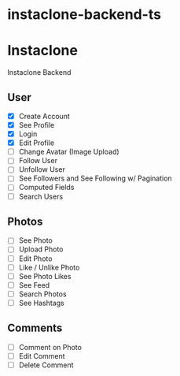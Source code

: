 # instaclone-backend-ts

# Instaclone

Instaclone Backend

## User

-   [x] Create Account
-   [x] See Profile
-   [x] Login
-   [x] Edit Profile
-   [ ] Change Avatar (Image Upload)
-   [ ] Follow User
-   [ ] Unfollow User
-   [ ] See Followers and See Following w/ Pagination
-   [ ] Computed Fields
-   [ ] Search Users

## Photos

-   [ ] See Photo
-   [ ] Upload Photo
-   [ ] Edit Photo
-   [ ] Like / Unlike Photo
-   [ ] See Photo Likes
-   [ ] See Feed
-   [ ] Search Photos
-   [ ] See Hashtags

## Comments

-   [ ] Comment on Photo
-   [ ] Edit Comment
-   [ ] Delete Comment
